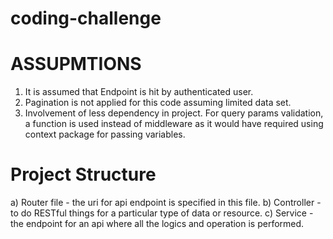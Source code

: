 # coding-challenge

# ASSUPMTIONS
1) It is assumed that Endpoint is hit by authenticated user.
2) Pagination is not applied for this code assuming limited data set.
3) Involvement of less dependency in project. For query params validation, a function is used instead of middleware as it would have required using context package for passing variables. 

# Project Structure
a) Router file - the uri for api endpoint is specified in this file.
b) Controller - to do RESTful things for a particular type of data or   resource.
c) Service - the endpoint for an api where all the logics and operation is performed.